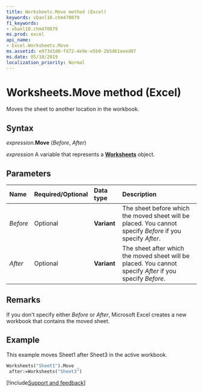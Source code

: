 ```yaml
---
title: Worksheets.Move method (Excel)
keywords: vbaxl10.chm470079
f1_keywords:
- vbaxl10.chm470079
ms.prod: excel
api_name:
- Excel.Worksheets.Move
ms.assetid: e973d1d0-fd72-4e9e-e5b0-2b5d61eeed07
ms.date: 05/18/2019
localization_priority: Normal
---
```



# Worksheets.Move method (Excel)

Moves the sheet to another location in the workbook.


## Syntax

_expression_.**Move** (_Before_, _After_)

_expression_ A variable that represents a **[Worksheets](Excel.Worksheets.md)** object.


## Parameters

|Name|Required/Optional|Data type|Description|
|:-----|:-----|:-----|:-----|
| _Before_|Optional| **Variant**|The sheet before which the moved sheet will be placed. You cannot specify _Before_ if you specify _After_.|
| _After_|Optional| **Variant**| The sheet after which the moved sheet will be placed. You cannot specify _After_ if you specify _Before_.|

## Remarks

If you don't specify either _Before_ or _After_, Microsoft Excel creates a new workbook that contains the moved sheet.


## Example

This example moves Sheet1 after Sheet3 in the active workbook.

```vb
Worksheets("Sheet1").Move _ 
 after:=Worksheets("Sheet3")
```




[!include[Support and feedback](~/includes/feedback-boilerplate.md)]